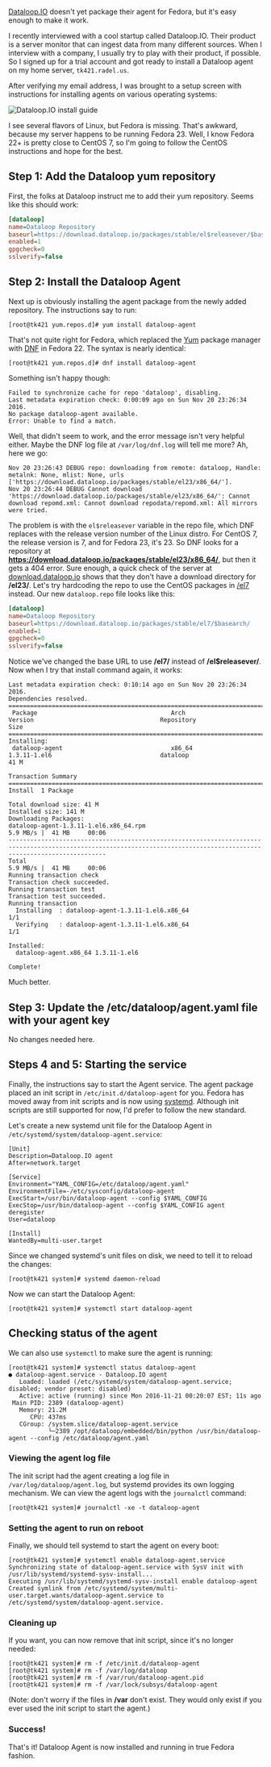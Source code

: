 <!--
.. title: Installing Dataloop.IO Agents on Fedora 23
.. slug: installing-dataloop-agents-on-fedora-23
.. date: 2016-11-19 15:02:38 UTC-05:00
.. tags: dataloop
.. category: Dataloop
.. link:
.. description:
.. type: text
-->

[Dataloop.IO](http://www.dataloop.io) doesn't yet package their agent for Fedora,
but it's easy enough to make it work.

<!-- TEASER_END -->

I recently interviewed with a cool startup called Dataloop.IO. Their product
is a server monitor that can ingest data from many different sources. When I
interview with a company, I usually try to play with their product, if possible.
So I signed up for a trial account and got ready to install a Dataloop agent
on my home server, `tk421.radel.us`.

After verifying my email address, I was brought to a setup screen with
instructions for installing agents on various operating systems:

![Dataloop.IO install guide](/images/agent-install-guide.png)

I see several flavors of Linux, but Fedora is missing. That's awkward,
because my server happens to be running Fedora 23. Well, I know Fedora 22+ is
pretty close to CentOS 7, so I'm going to follow the CentOS instructions and
hope for the best.

## Step 1: Add the Dataloop yum repository

First, the folks at Dataloop instruct me to add their yum repository.
Seems like this should work:

``` ini
[dataloop]
name=Dataloop Repository
baseurl=https://download.dataloop.io/packages/stable/el$releasever/$basearch/
enabled=1
gpgcheck=0
sslverify=false
```


<!-- ![Step 1](/images/install-step-1.png){: style="align: center"} -->

## Step 2: Install the Dataloop Agent

Next up is obviously installing the agent package from the
newly added repository. The instructions say to run:

``` text
[root@tk421 yum.repos.d]# yum install dataloop-agent
```

<!-- ![Step 2](/images/install-step-2.png) -->

That's not quite right for Fedora, which replaced the [Yum][yum]
package manager with [DNF][dnf] in Fedora 22. The syntax is nearly identical:

``` text
[root@tk421 yum.repos.d]# dnf install dataloop-agent
```

Something isn't happy though:

``` text
Failed to synchronize cache for repo 'dataloop', disabling.
Last metadata expiration check: 0:00:09 ago on Sun Nov 20 23:26:34 2016.
No package dataloop-agent available.
Error: Unable to find a match.
```

Well, that didn't seem to work, and the error message isn't very helpful either.
Maybe the DNF log file at `/var/log/dnf.log` will tell me more? Ah, here we go:

``` syslog
Nov 20 23:26:43 DEBUG repo: downloading from remote: dataloop, Handle: metalnk: None, mlist: None, urls ['https://download.dataloop.io/packages/stable/el23/x86_64/'].
Nov 20 23:26:44 DEBUG Cannot download 'https://download.dataloop.io/packages/stable/el23/x86_64/': Cannot download repomd.xml: Cannot download repodata/repomd.xml: All mirrors were tried.
```


The problem is with the `el$releasever` variable in the repo file, which DNF replaces
with the release version number of the Linux distro. For CentOS 7, the release
version is 7, and for Fedora 23, it's 23. So DNF looks for a repository at
**https://download.dataloop.io/packages/stable/el23/x86_64/**, but then it gets a 404
error. Sure enough, a quick check of the server at [download.dataloop.io][dl]
shows that they don't have a download directory for **/el23/**.
Let's try hardcoding the repo to use the CentOS packages in [/el7][el7]
instead. Our new `dataloop.repo` file looks like this:

``` ini hl_lines="3"
[dataloop]
name=Dataloop Repository
baseurl=https://download.dataloop.io/packages/stable/el7/$basearch/
enabled=1
gpgcheck=0
sslverify=false
```

Notice we've changed the base URL to use **/el7/** instead of **/el$releasever/**.
Now when I try that install command again, it works:

``` text
Last metadata expiration check: 0:10:14 ago on Sun Nov 20 23:26:34 2016.
Dependencies resolved.
=======================================================================================================================================================================
 Package                                     Arch                                Version                                   Repository                             Size
=======================================================================================================================================================================
Installing:
 dataloop-agent                              x86_64                              1.3.11-1.el6                              dataloop                               41 M

Transaction Summary
=======================================================================================================================================================================
Install  1 Package

Total download size: 41 M
Installed size: 141 M
Downloading Packages:
dataloop-agent-1.3.11-1.el6.x86_64.rpm                                                                                                 5.9 MB/s |  41 MB     00:06
-----------------------------------------------------------------------------------------------------------------------------------------------------------------------
Total                                                                                                                                  5.9 MB/s |  41 MB     00:06
Running transaction check
Transaction check succeeded.
Running transaction test
Transaction test succeeded.
Running transaction
  Installing  : dataloop-agent-1.3.11-1.el6.x86_64                                                                                                                 1/1
  Verifying   : dataloop-agent-1.3.11-1.el6.x86_64                                                                                                                 1/1

Installed:
  dataloop-agent.x86_64 1.3.11-1.el6

Complete!
```

Much better.

## Step 3: Update the /etc/dataloop/agent.yaml file with your agent key

<!-- ![Step 3](/images/install-step-3.png) -->

No changes needed here.

## Steps 4 and 5: Starting the service

Finally, the instructions say to start the Agent service. The agent package
placed an init script in `/etc/init.d/dataloop-agent` for you. Fedora has
moved away from init scripts and is now using [systemd][systemd]. Although
init scripts are still supported for now, I'd prefer to follow the new standard.

<!-- ![Steps 4 and 5](/images/install-step-4-step-5.png) -->

Let's create a new systemd unit file for the Dataloop Agent in
`/etc/systemd/system/dataloop-agent.service`:

```
[Unit]
Description=Dataloop.IO agent
After=network.target

[Service]
Environment="YAML_CONFIG=/etc/dataloop/agent.yaml"
EnvironmentFile=-/etc/sysconfig/dataloop-agent
ExecStart=/usr/bin/dataloop-agent --config $YAML_CONFIG
ExecStop=/usr/bin/dataloop-agent --config $YAML_CONFIG agent deregister
User=dataloop

[Install]
WantedBy=multi-user.target
```

Since we changed systemd's unit files on disk, we need to tell it to reload
the changes:

``` text
[root@tk421 system]# systemd daemon-reload
```

Now we can start the Dataloop Agent:

``` text
[root@tk421 system]# systemctl start dataloop-agent
```

## Checking status of the agent

We can also use `systemctl` to make sure the agent is running:

``` text
[root@tk421 system]# systemctl status dataloop-agent
● dataloop-agent.service - Dataloop.IO agent
   Loaded: loaded (/etc/systemd/system/dataloop-agent.service; disabled; vendor preset: disabled)
   Active: active (running) since Mon 2016-11-21 00:20:07 EST; 11s ago
 Main PID: 2389 (dataloop-agent)
   Memory: 21.2M
      CPU: 437ms
   CGroup: /system.slice/dataloop-agent.service
           └─2389 /opt/dataloop/embedded/bin/python /usr/bin/dataloop-agent --config /etc/dataloop/agent.yaml
```

### Viewing the agent log file

The init script had the agent creating a log file in `/var/log/dataloop/agent.log`,
but systemd provides its own logging mechanism. We can view the agent logs with
the `journalctl` command:

``` text
[root@tk421 system]# journalctl -xe -t dataloop-agent
```

### Setting the agent to run on reboot

Finally, we should tell systemd to start the agent on every boot:

``` text
[root@tk421 system]# systemctl enable dataloop-agent.service
Synchronizing state of dataloop-agent.service with SysV init with /usr/lib/systemd/systemd-sysv-install...
Executing /usr/lib/systemd/systemd-sysv-install enable dataloop-agent
Created symlink from /etc/systemd/system/multi-user.target.wants/dataloop-agent.service to /etc/systemd/system/dataloop-agent.service.
```

### Cleaning up

If you want, you can now remove that init script, since it's no longer needed:

``` text
[root@tk421 system]# rm -f /etc/init.d/dataloop-agent
[root@tk421 system]# rm -f /var/log/dataloop
[root@tk421 system]# rm -f /var/run/dataloop-agent.pid
[root@tk421 system]# rm -f /var/lock/subsys/dataloop-agent
```

(Note: don't worry if the files in **/var** don't exist. They would only exist
if you ever used the init script to start the agent.)

### Success!

That's it! Dataloop Agent is now installed and running in true Fedora fashion.


[yum]: https://fedoraproject.org/wiki/Yum
[dnf]: https://fedoraproject.org/wiki/Dnf
[systemd]: https://fedoraproject.org/wiki/Systemd
[dl]: https://download.dataloop.io
[el7]: https://download.dataloop.io/packages/stable/el7/
